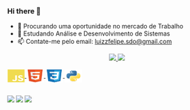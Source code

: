 ### Hi there 👋

- 🔭 Procurando uma oportunidade no mercado de Trabalho
- 🌱 Estudando Análise e Desenvolvimento de Sistemas 
- 📫 Contate-me pelo email: luizzfelipe.sdo@gmail.com
<div align="center">
  <a href="https://github.com/LuizSdO">
  <img height="180em" src="https://github-readme-stats.vercel.app/api?username=LuizSdO&show_icons=true&theme=dark&include_all_commits=true&count_private=true"/>
  <img height="180em" src="https://github-readme-stats.vercel.app/api/top-langs/?username=LuizSdO&layout=compact&langs_count=7&theme=dark"/>
</div>
<div style="display: inline_block"><br>
  <img align="center" alt="LuizSdO-Js" height="30" width="40" src="https://raw.githubusercontent.com/devicons/devicon/master/icons/javascript/javascript-plain.svg">
  <img align="center" alt="LuizSdO-HTML" height="30" width="40" src="https://raw.githubusercontent.com/devicons/devicon/master/icons/html5/html5-original.svg">
  <img align="center" alt="LuizSdO-CSS" height="30" width="40" src="https://raw.githubusercontent.com/devicons/devicon/master/icons/css3/css3-original.svg">
  <img align="center" alt="LuizSdO-Python" height="30" width="40" src="https://raw.githubusercontent.com/devicons/devicon/master/icons/python/python-original.svg">
  
 
 
 
 ##
 
<div> 
  <a href="https://instagram.com/luiz_sdo" target="_blank"><img src="https://img.shields.io/badge/-Instagram-%23E4405F?style=for-the-badge&logo=instagram&logoColor=white"   target="_blank"></a>
  <a href = "luizzfelipe.sdo@gmail.com"><img src="https://img.shields.io/badge/-Gmail-%23333?style=for-the-badge&logo=gmail&logoColor=white" target="_blank"></a>
  <a href="[www.linkedin.com/in/luiz-felipe-08b6a3230](https://www.linkedin.com/in/luiz-felipe-08b6a3230?lipi=urn%3Ali%3Apage%3Ad_flagship3_profile_view_base_contact_details%3BfJQaJTRIQLKBNQ%2Ftp3loIw%3D%3D)" target="_blank"><img src="https://img.shields.io/badge/-LinkedIn-%230077B5?style=for-the-badge&logo=linkedin&logoColor=white" target="_blank"></a> 
